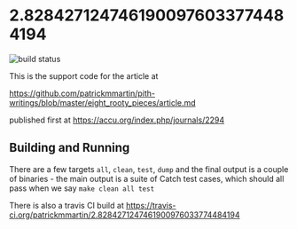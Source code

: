2.8284271247461900976033774484194
===

![build status](https://travis-ci.org/patrickmmartin/2.8284271247461900976033774484194.svg?branch=master)

This is the support code for the article at

https://github.com/patrickmmartin/pith-writings/blob/master/eight_rooty_pieces/article.md

published first at https://accu.org/index.php/journals/2294

Building and Running
---

There are a few targets `all`, `clean`, `test`,  `dump` and the final output is a couple of binaries - the main output is a suite of Catch test cases, which should all pass when we say `make clean all test`  

There is also a travis CI build at https://travis-ci.org/patrickmmartin/2.8284271247461900976033774484194
